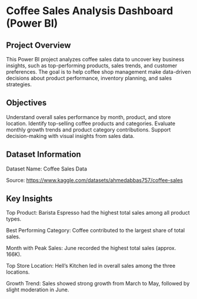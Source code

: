# Coffee Sales Analysis Dashboard (Power BI)
## Project Overview

This Power BI project analyzes coffee sales data to uncover key business insights, such as top-performing products, sales trends, and customer preferences.
The goal is to help coffee shop management make data-driven decisions about product performance, inventory planning, and sales strategies.

## Objectives

Understand overall sales performance by month, product, and store location.
Identify top-selling coffee products and categories.
Evaluate monthly growth trends and product category contributions.
Support decision-making with visual insights from sales data.

## Dataset Information

Dataset Name: Coffee Sales Data

Source: https://www.kaggle.com/datasets/ahmedabbas757/coffee-sales

## Key Insights

Top Product: Barista Espresso had the highest total sales among all product types.

Best Performing Category: Coffee contributed to the largest share of total sales.

Month with Peak Sales: June recorded the highest total sales (approx. 166K).

Top Store Location: Hell’s Kitchen led in overall sales among the three locations.

Growth Trend: Sales showed strong growth from March to May, followed by slight moderation in June.
